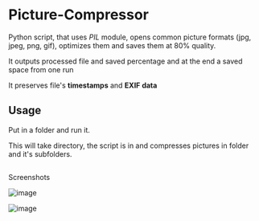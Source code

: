# Picture-Compressor
Python script, that uses *PIL* module, opens common picture formats (jpg, jpeg, png, gif), optimizes them and saves them at 80% quality. 

It outputs processed file and saved percentage and at the end a saved space from one run

It preserves file's **timestamps** and **EXIF data**

## Usage
Put in a folder and run it. 

This will take directory, the script is in and compresses pictures in folder and it's subfolders.

##
Screenshots

![image](https://user-images.githubusercontent.com/50048116/140278170-f1a8fe75-5d03-4336-81b7-ca52b4e27ea3.png)

![image](https://user-images.githubusercontent.com/50048116/140278366-d0123623-70bf-4c10-8826-a11bbc2f0a80.png)
